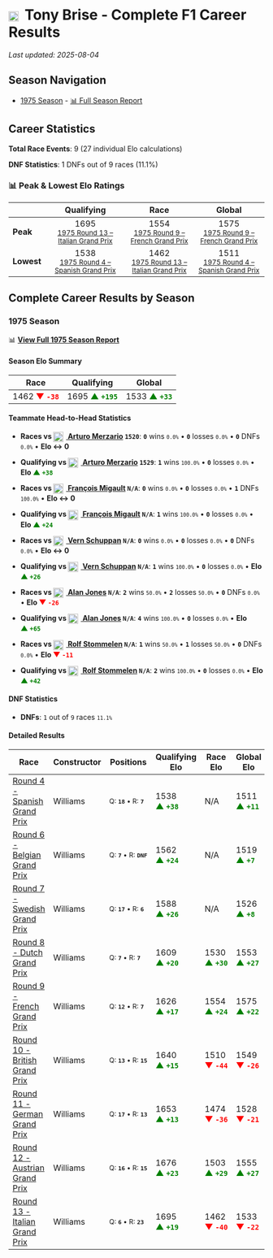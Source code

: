 # <img src="https://upload.wikimedia.org/wikipedia/commons/thumb/8/83/Flag_of_the_United_Kingdom_%283-5%29.svg/512px-Flag_of_the_United_Kingdom_%283-5%29.svg.png?20250726143817" alt="United Kingdom" width="20" height="auto" style="vertical-align: middle; margin-right: 5px;" onerror="this.outerHTML='🇬🇧'; this.style.marginRight='5px';"/> Tony Brise - Complete F1 Career Results

*Last updated: 2025-08-04*

## Season Navigation

- [1975 Season](#1975-season) - [📊 Full Season Report](../seasons/1975-season-report)

## Career Statistics

**Total Race Events**: 9 (27 individual Elo calculations)

**DNF Statistics**: 1 DNFs out of 9 races (11.1%)

### 📊 Peak & Lowest Elo Ratings

| &nbsp; | Qualifying | Race | Global |
|-------|------------|------|--------|
| **Peak** | <center> 1695 <br/><small> [1975 Round 13 – Italian Grand Prix](../seasons/1975-season-report#round-13-italian-grand-prix) </small></center> | <center> 1554 <br/><small> [1975 Round 9 – French Grand Prix](../seasons/1975-season-report#round-9-french-grand-prix) </small></center> | <center> 1575  <br/><small> [1975 Round 9 – French Grand Prix](../seasons/1975-season-report#round-9-french-grand-prix) </small></center> |
| **Lowest** | <center> 1538 <br/><small> [1975 Round 4 – Spanish Grand Prix](../seasons/1975-season-report#round-4-spanish-grand-prix) </small></center> | <center> 1462 <br/><small> [1975 Round 13 – Italian Grand Prix](../seasons/1975-season-report#round-13-italian-grand-prix) </small></center> | <center> 1511 <br/><small> [1975 Round 4 – Spanish Grand Prix](../seasons/1975-season-report#round-4-spanish-grand-prix) </small></center> |


## Complete Career Results by Season

### 1975 Season

📊 **[View Full 1975 Season Report](../seasons/1975-season-report)**

#### Season Elo Summary

| Race | Qualifying | Global |
|------|------------|--------|
| 1462 **<span style="color: red;">▼&nbsp;`-38`</span>** | 1695 **<span style="color: green;">▲&nbsp;`+195`</span>** | 1533 **<span style="color: green;">▲&nbsp;`+33`</span>** |

#### Teammate Head-to-Head Statistics

- **Races vs [<img src="https://upload.wikimedia.org/wikipedia/commons/0/03/Flag_of_Italy.svg" alt="Italy" width="20" height="auto" style="vertical-align: middle; margin-right: 5px;" onerror="this.outerHTML='🇮🇹'; this.style.marginRight='5px';"/> Arturo Merzario](arturo-merzario) `1520`**: **`0`** wins <small>`0.0%`</small> • **`0`** losses <small>`0.0%`</small> • **`0`** DNFs <small>`0.0%`</small> • **Elo ↔ 0**
- **Qualifying vs [<img src="https://upload.wikimedia.org/wikipedia/commons/0/03/Flag_of_Italy.svg" alt="Italy" width="20" height="auto" style="vertical-align: middle; margin-right: 5px;" onerror="this.outerHTML='🇮🇹'; this.style.marginRight='5px';"/> Arturo Merzario](arturo-merzario) `1529`**: **`1`** wins <small>`100.0%`</small> • **`0`** losses <small>`0.0%`</small> • **Elo <span style="color: green;">▲&nbsp;`+38`</span>**

- **Races vs [<img src="https://upload.wikimedia.org/wikipedia/commons/c/c3/Flag_of_France.svg" alt="France" width="20" height="auto" style="vertical-align: middle; margin-right: 5px;" onerror="this.outerHTML='🇫🇷'; this.style.marginRight='5px';"/> François Migault](franois-migault) `N/A`**: **`0`** wins <small>`0.0%`</small> • **`0`** losses <small>`0.0%`</small> • **`1`** DNFs <small>`100.0%`</small> • **Elo ↔ 0**
- **Qualifying vs [<img src="https://upload.wikimedia.org/wikipedia/commons/c/c3/Flag_of_France.svg" alt="France" width="20" height="auto" style="vertical-align: middle; margin-right: 5px;" onerror="this.outerHTML='🇫🇷'; this.style.marginRight='5px';"/> François Migault](franois-migault) `N/A`**: **`1`** wins <small>`100.0%`</small> • **`0`** losses <small>`0.0%`</small> • **Elo <span style="color: green;">▲&nbsp;`+24`</span>**

- **Races vs [<img src="https://upload.wikimedia.org/wikipedia/commons/8/88/Flag_of_Australia_%28converted%29.svg" alt="Australia" width="20" height="auto" style="vertical-align: middle; margin-right: 5px;" onerror="this.outerHTML='🇦🇺'; this.style.marginRight='5px';"/> Vern Schuppan](vern-schuppan) `N/A`**: **`0`** wins <small>`0.0%`</small> • **`0`** losses <small>`0.0%`</small> • **`0`** DNFs <small>`0.0%`</small> • **Elo ↔ 0**
- **Qualifying vs [<img src="https://upload.wikimedia.org/wikipedia/commons/8/88/Flag_of_Australia_%28converted%29.svg" alt="Australia" width="20" height="auto" style="vertical-align: middle; margin-right: 5px;" onerror="this.outerHTML='🇦🇺'; this.style.marginRight='5px';"/> Vern Schuppan](vern-schuppan) `N/A`**: **`1`** wins <small>`100.0%`</small> • **`0`** losses <small>`0.0%`</small> • **Elo <span style="color: green;">▲&nbsp;`+26`</span>**

- **Races vs [<img src="https://upload.wikimedia.org/wikipedia/commons/8/88/Flag_of_Australia_%28converted%29.svg" alt="Australia" width="20" height="auto" style="vertical-align: middle; margin-right: 5px;" onerror="this.outerHTML='🇦🇺'; this.style.marginRight='5px';"/> Alan Jones](alan-jones) `N/A`**: **`2`** wins <small>`50.0%`</small> • **`2`** losses <small>`50.0%`</small> • **`0`** DNFs <small>`0.0%`</small> • **Elo <span style="color: red;">▼&nbsp;`-26`</span>**
- **Qualifying vs [<img src="https://upload.wikimedia.org/wikipedia/commons/8/88/Flag_of_Australia_%28converted%29.svg" alt="Australia" width="20" height="auto" style="vertical-align: middle; margin-right: 5px;" onerror="this.outerHTML='🇦🇺'; this.style.marginRight='5px';"/> Alan Jones](alan-jones) `N/A`**: **`4`** wins <small>`100.0%`</small> • **`0`** losses <small>`0.0%`</small> • **Elo <span style="color: green;">▲&nbsp;`+65`</span>**

- **Races vs [<img src="https://upload.wikimedia.org/wikipedia/commons/b/ba/Flag_of_Germany.svg" alt="Germany" width="20" height="auto" style="vertical-align: middle; margin-right: 5px;" onerror="this.outerHTML='🇩🇪'; this.style.marginRight='5px';"/> Rolf Stommelen](rolf-stommelen) `N/A`**: **`1`** wins <small>`50.0%`</small> • **`1`** losses <small>`50.0%`</small> • **`0`** DNFs <small>`0.0%`</small> • **Elo <span style="color: red;">▼&nbsp;`-11`</span>**
- **Qualifying vs [<img src="https://upload.wikimedia.org/wikipedia/commons/b/ba/Flag_of_Germany.svg" alt="Germany" width="20" height="auto" style="vertical-align: middle; margin-right: 5px;" onerror="this.outerHTML='🇩🇪'; this.style.marginRight='5px';"/> Rolf Stommelen](rolf-stommelen) `N/A`**: **`2`** wins <small>`100.0%`</small> • **`0`** losses <small>`0.0%`</small> • **Elo <span style="color: green;">▲&nbsp;`+42`</span>**

#### DNF Statistics

- **DNFs**: `1` out of `9` races <small>`11.1%`</small>

#### Detailed Results

| Race | Constructor | Positions | Qualifying Elo | Race Elo | Global Elo | Teammate |
|------|-------------|-----------|----------------|----------|------------|----------|
| [Round 4 - Spanish Grand Prix](../seasons/1975-season-report#round-4-spanish-grand-prix) | Williams | <small>Q:&nbsp;**`18`**&nbsp;•&nbsp;R:&nbsp;**`7`**</small> | 1538 **<span style="color: green;">▲&nbsp;`+38`</span>** | N/A | 1511 **<span style="color: green;">▲&nbsp;`+11`</span>** | [<img src="https://upload.wikimedia.org/wikipedia/commons/0/03/Flag_of_Italy.svg" alt="Italy" width="20" height="auto" style="vertical-align: middle; margin-right: 5px;" onerror="this.outerHTML='🇮🇹'; this.style.marginRight='5px';"/> Arturo Merzario](arturo-merzario)<br/><small>Q:&nbsp;**`25`**&nbsp;•&nbsp;R:&nbsp;**`DNF`**</small> |
| [Round 6 - Belgian Grand Prix](../seasons/1975-season-report#round-6-belgian-grand-prix) | Williams | <small>Q:&nbsp;**`7`**&nbsp;•&nbsp;R:&nbsp;**`DNF`**</small> | 1562 **<span style="color: green;">▲&nbsp;`+24`</span>** | N/A | 1519 **<span style="color: green;">▲&nbsp;`+7`</span>** | [<img src="https://upload.wikimedia.org/wikipedia/commons/c/c3/Flag_of_France.svg" alt="France" width="20" height="auto" style="vertical-align: middle; margin-right: 5px;" onerror="this.outerHTML='🇫🇷'; this.style.marginRight='5px';"/> François Migault](franois-migault)<br/><small>Q:&nbsp;**`N/A`**&nbsp;•&nbsp;R:&nbsp;**`N/A`**</small> |
| [Round 7 - Swedish Grand Prix](../seasons/1975-season-report#round-7-swedish-grand-prix) | Williams | <small>Q:&nbsp;**`17`**&nbsp;•&nbsp;R:&nbsp;**`6`**</small> | 1588 **<span style="color: green;">▲&nbsp;`+26`</span>** | N/A | 1526 **<span style="color: green;">▲&nbsp;`+8`</span>** | [<img src="https://upload.wikimedia.org/wikipedia/commons/8/88/Flag_of_Australia_%28converted%29.svg" alt="Australia" width="20" height="auto" style="vertical-align: middle; margin-right: 5px;" onerror="this.outerHTML='🇦🇺'; this.style.marginRight='5px';"/> Vern Schuppan](vern-schuppan)<br/><small>Q:&nbsp;**`N/A`**&nbsp;•&nbsp;R:&nbsp;**`N/A`**</small> |
| [Round 8 - Dutch Grand Prix](../seasons/1975-season-report#round-8-dutch-grand-prix) | Williams | <small>Q:&nbsp;**`7`**&nbsp;•&nbsp;R:&nbsp;**`7`**</small> | 1609 **<span style="color: green;">▲&nbsp;`+20`</span>** | 1530 **<span style="color: green;">▲&nbsp;`+30`</span>** | 1553 **<span style="color: green;">▲&nbsp;`+27`</span>** | [<img src="https://upload.wikimedia.org/wikipedia/commons/8/88/Flag_of_Australia_%28converted%29.svg" alt="Australia" width="20" height="auto" style="vertical-align: middle; margin-right: 5px;" onerror="this.outerHTML='🇦🇺'; this.style.marginRight='5px';"/> Alan Jones](alan-jones)<br/><small>Q:&nbsp;**`N/A`**&nbsp;•&nbsp;R:&nbsp;**`N/A`**</small> |
| [Round 9 - French Grand Prix](../seasons/1975-season-report#round-9-french-grand-prix) | Williams | <small>Q:&nbsp;**`12`**&nbsp;•&nbsp;R:&nbsp;**`7`**</small> | 1626 **<span style="color: green;">▲&nbsp;`+17`</span>** | 1554 **<span style="color: green;">▲&nbsp;`+24`</span>** | 1575 **<span style="color: green;">▲&nbsp;`+22`</span>** | [<img src="https://upload.wikimedia.org/wikipedia/commons/8/88/Flag_of_Australia_%28converted%29.svg" alt="Australia" width="20" height="auto" style="vertical-align: middle; margin-right: 5px;" onerror="this.outerHTML='🇦🇺'; this.style.marginRight='5px';"/> Alan Jones](alan-jones)<br/><small>Q:&nbsp;**`N/A`**&nbsp;•&nbsp;R:&nbsp;**`N/A`**</small> |
| [Round 10 - British Grand Prix](../seasons/1975-season-report#round-10-british-grand-prix) | Williams | <small>Q:&nbsp;**`13`**&nbsp;•&nbsp;R:&nbsp;**`15`**</small> | 1640 **<span style="color: green;">▲&nbsp;`+15`</span>** | 1510 **<span style="color: red;">▼&nbsp;`-44`</span>** | 1549 **<span style="color: red;">▼&nbsp;`-26`</span>** | [<img src="https://upload.wikimedia.org/wikipedia/commons/8/88/Flag_of_Australia_%28converted%29.svg" alt="Australia" width="20" height="auto" style="vertical-align: middle; margin-right: 5px;" onerror="this.outerHTML='🇦🇺'; this.style.marginRight='5px';"/> Alan Jones](alan-jones)<br/><small>Q:&nbsp;**`N/A`**&nbsp;•&nbsp;R:&nbsp;**`N/A`**</small> |
| [Round 11 - German Grand Prix](../seasons/1975-season-report#round-11-german-grand-prix) | Williams | <small>Q:&nbsp;**`17`**&nbsp;•&nbsp;R:&nbsp;**`13`**</small> | 1653 **<span style="color: green;">▲&nbsp;`+13`</span>** | 1474 **<span style="color: red;">▼&nbsp;`-36`</span>** | 1528 **<span style="color: red;">▼&nbsp;`-21`</span>** | [<img src="https://upload.wikimedia.org/wikipedia/commons/8/88/Flag_of_Australia_%28converted%29.svg" alt="Australia" width="20" height="auto" style="vertical-align: middle; margin-right: 5px;" onerror="this.outerHTML='🇦🇺'; this.style.marginRight='5px';"/> Alan Jones](alan-jones)<br/><small>Q:&nbsp;**`N/A`**&nbsp;•&nbsp;R:&nbsp;**`N/A`**</small> |
| [Round 12 - Austrian Grand Prix](../seasons/1975-season-report#round-12-austrian-grand-prix) | Williams | <small>Q:&nbsp;**`16`**&nbsp;•&nbsp;R:&nbsp;**`15`**</small> | 1676 **<span style="color: green;">▲&nbsp;`+23`</span>** | 1503 **<span style="color: green;">▲&nbsp;`+29`</span>** | 1555 **<span style="color: green;">▲&nbsp;`+27`</span>** | [<img src="https://upload.wikimedia.org/wikipedia/commons/b/ba/Flag_of_Germany.svg" alt="Germany" width="20" height="auto" style="vertical-align: middle; margin-right: 5px;" onerror="this.outerHTML='🇩🇪'; this.style.marginRight='5px';"/> Rolf Stommelen](rolf-stommelen)<br/><small>Q:&nbsp;**`N/A`**&nbsp;•&nbsp;R:&nbsp;**`N/A`**</small> |
| [Round 13 - Italian Grand Prix](../seasons/1975-season-report#round-13-italian-grand-prix) | Williams | <small>Q:&nbsp;**`6`**&nbsp;•&nbsp;R:&nbsp;**`23`**</small> | 1695 **<span style="color: green;">▲&nbsp;`+19`</span>** | 1462 **<span style="color: red;">▼&nbsp;`-40`</span>** | 1533 **<span style="color: red;">▼&nbsp;`-22`</span>** | [<img src="https://upload.wikimedia.org/wikipedia/commons/b/ba/Flag_of_Germany.svg" alt="Germany" width="20" height="auto" style="vertical-align: middle; margin-right: 5px;" onerror="this.outerHTML='🇩🇪'; this.style.marginRight='5px';"/> Rolf Stommelen](rolf-stommelen)<br/><small>Q:&nbsp;**`N/A`**&nbsp;•&nbsp;R:&nbsp;**`N/A`**</small> |

